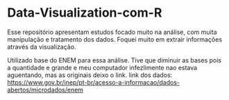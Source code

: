# Data-Visualization-com-R
Esse repositório apresentam estudos focado muito na análise, com muita manipulação e  tratamento dos dados. Foquei muito em extrair informações através da visualização.

Utilizado base do ENEM para essa análise. Tive que diminuir as bases pois a quantidade e grande e meu computador infezlimente nao estava aguentando, mas as originais deixo o link.
link dos dados: https://www.gov.br/inep/pt-br/acesso-a-informacao/dados-abertos/microdados/enem

